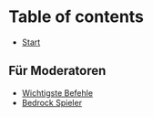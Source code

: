 # Table of contents

* [Start](README.md)

## Für Moderatoren <a href="#moderation" id="moderation"></a>

* [Wichtigste Befehle](moderation/wichtigste-befehle.md)
* [Bedrock Spieler](moderation/bedrock-spieler.md)

